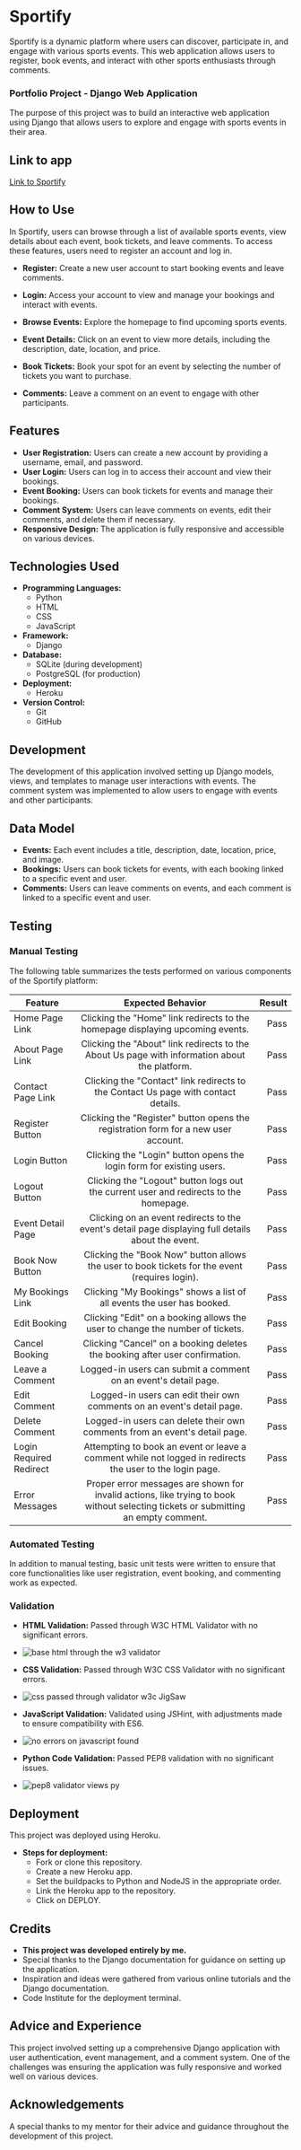 # Sportify
Sportify is a dynamic platform where users can discover, participate in, and engage with various sports events. This web application allows users to register, book events, and interact with other sports enthusiasts through comments.

### Portfolio Project - Django Web Application
The purpose of this project was to build an interactive web application using Django that allows users to explore and engage with sports events in their area.

## Link to app

[Link to Sportify](https://your-deployment-link.com)

## How to Use

In Sportify, users can browse through a list of available sports events, view details about each event, book tickets, and leave comments. To access these features, users need to register an account and log in.

- **Register:** Create a new user account to start booking events and leave comments.
  
- **Login:** Access your account to view and manage your bookings and interact with events.
  
- **Browse Events:** Explore the homepage to find upcoming sports events.
  
- **Event Details:** Click on an event to view more details, including the description, date, location, and price.
  
- **Book Tickets:** Book your spot for an event by selecting the number of tickets you want to purchase.
  
- **Comments:** Leave a comment on an event to engage with other participants.

## Features
- **User Registration:** Users can create a new account by providing a username, email, and password.
- **User Login:** Users can log in to access their account and view their bookings.
- **Event Booking:** Users can book tickets for events and manage their bookings.
- **Comment System:** Users can leave comments on events, edit their comments, and delete them if necessary.
- **Responsive Design:** The application is fully responsive and accessible on various devices.

## Technologies Used

- **Programming Languages:**
  - Python
  - HTML
  - CSS
  - JavaScript
- **Framework:**
  - Django
- **Database:**
  - SQLite (during development)
  - PostgreSQL (for production)
- **Deployment:**
  - Heroku
- **Version Control:**
  - Git
  - GitHub

## Development

The development of this application involved setting up Django models, views, and templates to manage user interactions with events. The comment system was implemented to allow users to engage with events and other participants.

## Data Model

- **Events:** Each event includes a title, description, date, location, price, and image.
- **Bookings:** Users can book tickets for events, with each booking linked to a specific event and user.
- **Comments:** Users can leave comments on events, and each comment is linked to a specific event and user.

## Testing

### Manual Testing

The following table summarizes the tests performed on various components of the Sportify platform:

| Feature                | Expected Behavior          | Result  |
| ---------------------- |:--------------------------:| -------:|
| Home Page Link         | Clicking the "Home" link redirects to the homepage displaying upcoming events.      | Pass |
| About Page Link        | Clicking the "About" link redirects to the About Us page with information about the platform.    | Pass |
| Contact Page Link      | Clicking the "Contact" link redirects to the Contact Us page with contact details.    | Pass |
| Register Button        | Clicking the "Register" button opens the registration form for a new user account. | Pass |
| Login Button           | Clicking the "Login" button opens the login form for existing users. | Pass |
| Logout Button          | Clicking the "Logout" button logs out the current user and redirects to the homepage. | Pass |
| Event Detail Page      | Clicking on an event redirects to the event's detail page displaying full details about the event. | Pass |
| Book Now Button        | Clicking the "Book Now" button allows the user to book tickets for the event (requires login). | Pass |
| My Bookings Link       | Clicking "My Bookings" shows a list of all events the user has booked. | Pass |
| Edit Booking           | Clicking "Edit" on a booking allows the user to change the number of tickets. | Pass |
| Cancel Booking         | Clicking "Cancel" on a booking deletes the booking after user confirmation. | Pass |
| Leave a Comment        | Logged-in users can submit a comment on an event's detail page. | Pass |
| Edit Comment           | Logged-in users can edit their own comments on an event's detail page. | Pass |
| Delete Comment         | Logged-in users can delete their own comments from an event's detail page. | Pass |
| Login Required Redirect | Attempting to book an event or leave a comment while not logged in redirects the user to the login page. | Pass |
| Error Messages         | Proper error messages are shown for invalid actions, like trying to book without selecting tickets or submitting an empty comment. | Pass |

### Automated Testing

In addition to manual testing, basic unit tests were written to ensure that core functionalities like user registration, event booking, and commenting work as expected.

### Validation

- **HTML Validation:** Passed through W3C HTML Validator with no significant errors.
- ![base html through the w3 validator](https://github.com/user-attachments/assets/908f5574-2fe4-4fd6-987f-91420a242c1b)

- **CSS Validation:** Passed through W3C CSS Validator with no significant errors.
- ![css passed through validator w3c JigSaw](https://github.com/user-attachments/assets/be2e0a56-b205-4e2e-97c7-e45897876fd3)

- **JavaScript Validation:** Validated using JSHint, with adjustments made to ensure compatibility with ES6.
- ![no errors on javascript found](https://github.com/user-attachments/assets/95439bc2-2300-47dd-a29f-45e4e001c8c6)

- **Python Code Validation:** Passed PEP8 validation with no significant issues.
- ![pep8 validator views py](https://github.com/user-attachments/assets/31f109dc-f728-496f-896d-1bcadab8e74a)


## Deployment
This project was deployed using Heroku.

- **Steps for deployment:**
  - Fork or clone this repository.
  - Create a new Heroku app.
  - Set the buildpacks to Python and NodeJS in the appropriate order.
  - Link the Heroku app to the repository.
  - Click on DEPLOY.

## Credits 
- **This project was developed entirely by me.**
- Special thanks to the Django documentation for guidance on setting up the application.
- Inspiration and ideas were gathered from various online tutorials and the Django documentation.
- Code Institute for the deployment terminal.

## Advice and Experience
This project involved setting up a comprehensive Django application with user authentication, event management, and a comment system. One of the challenges was ensuring the application was fully responsive and worked well on various devices.

## Acknowledgements
A special thanks to my mentor for their advice and guidance throughout the development of this project.
